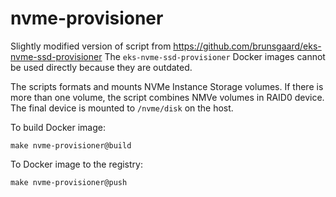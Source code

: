 nvme-provisioner
================

Slightly modified version of script from https://github.com/brunsgaard/eks-nvme-ssd-provisioner
The `eks-nvme-ssd-provisioner` Docker images cannot be used directly because they are outdated.

The scripts formats and mounts NVMe Instance Storage volumes. If there is more than one volume,
the script combines NMVe volumes in RAID0 device. The final device is mounted to `/nvme/disk` on the host.

To build Docker image:

```
make nvme-provisioner@build
```

To Docker image to the registry:

```
make nvme-provisioner@push
```
